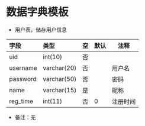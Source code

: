 # 数据字典模板

- 用户表，储存用户信息

| 字段     | 类型        | 空  | 默认 | 注释     |
| :------- | :---------- | :-- | ---- | -------- |
| uid      | int(10)     | 否  |      |          |
| username | varchar(20) | 否  |      | 用户名   |
| password | varchar(50) | 否  |      | 密码     |
| name     | varchar(15) | 是  |      | 昵称     |
| reg_time | int(11)     | 否  | 0    | 注册时间 |

- 备注：无